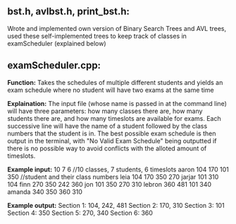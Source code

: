 ## bst.h, avlbst.h, print_bst.h:
Wrote and implemented own version of Binary Search Trees and AVL trees, used these self-implemented trees to keep track of classes in examScheduler (explained below)


## examScheduler.cpp:

**Function:** Takes the schedules of multiple different students and yields an exam schedule where no student will have two exams at the same time

**Explaination:** The input file (whose name is passed in at the command line) will have three parameters: how many classes there are, how many students there are, and how many timeslots are available for exams. Each successive line will have the name of a student followed by the class numbers that the student is in. The best possible exam schedule is then output in the terminal, with "No Valid Exam Schedule" being outputted if there is no possible way to avoid conflicts with the alloted amount of timeslots.

**Example input:**
10 7 6                     //10 classes, 7 students, 6 timeslots
aaron 104 170 101 350      //student and their class numbers
leia 104 170 350 270
jarjar 101 310 104
finn 270 350 242 360
jon 101 350 270 310
lebron 360 481 101 340
amanda 340 350 360 310

**Example output:**
Section 1: 104, 242, 481
Section 2: 170, 310
Section 3: 101
Section 4: 350
Section 5: 270, 340
Section 6: 360
